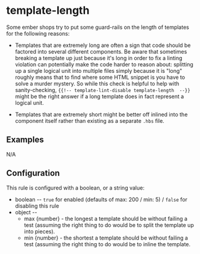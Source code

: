 # template-length

Some ember shops try to put some guard-rails on the length of templates for the following reasons:

- Templates that are extremely long are often a sign that code should be
  factored into several different components. Be aware that sometimes breaking
  a template up just because it's long in order to fix a linting violation can
  potentially make the code harder to reason about: splitting up a single
  logical unit into multiple files simply because it is "long" roughly means that
  to find where some HTML snippet is you have to solve a murder mystery. So while
  this check is helpful to help with sanity-checking, `{{!-- template-lint-disable template-length  --}}`
  might be the right answer if a long template does in fact represent a logical unit.

- Templates that are extremely short might be better off inlined into the
  component itself rather than existing as a separate `.hbs` file.

## Examples

N/A

## Configuration

This rule is configured with a boolean, or a string value:

- boolean -- `true` for enabled (defaults of max: 200 / min: 5) / `false` for disabling this rule
- object --
  - max {number} - the longest a template should be without failing a test (assuming the
    right thing to do would be to split the template up into pieces).
  - min {number} - the shortest a template should be without failing a test (assuming the
    right thing to do would be to inline the template.
